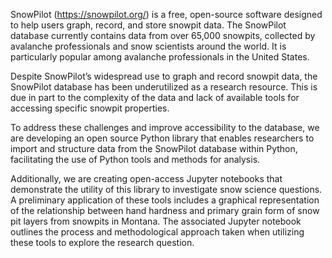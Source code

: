 SnowPilot (https://snowpilot.org/) is a free, open-source software designed to help users graph, record, and store snowpit data. The SnowPilot database currently contains data from over 65,000 snowpits, collected by avalanche professionals and snow scientists around the world. It is particularly popular among avalanche professionals in the United States.

Despite SnowPilot’s widespread use to graph and record snowpit data, the SnowPilot database has been underutilized as a research resource. This is due in part to the complexity of the data and lack of available tools for accessing specific snowpit properties.

To address these challenges and improve accessibility to the database, we are developing an open source Python library that enables researchers to import and structure data from the SnowPilot database within Python, facilitating the use of Python tools and methods for analysis.

Additionally, we are creating open-access Jupyter notebooks that demonstrate the utility of this library to investigate snow science questions. A preliminary application of these tools includes a graphical representation of the relationship between hand hardness and primary grain form of snow pit layers from snowpits in Montana. The associated Jupyter notebook outlines the process and methodological approach taken when utilizing these tools to explore the research question.
